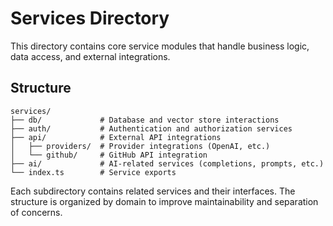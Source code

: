 # Services Directory

This directory contains core service modules that handle business logic, data access, and external integrations.

## Structure

```
services/
├── db/             # Database and vector store interactions
├── auth/           # Authentication and authorization services
├── api/            # External API integrations
│   ├── providers/  # Provider integrations (OpenAI, etc.)
│   └── github/     # GitHub API integration
├── ai/             # AI-related services (completions, prompts, etc.)
└── index.ts        # Service exports
```

Each subdirectory contains related services and their interfaces. The structure is organized by domain to improve maintainability and separation of concerns.
